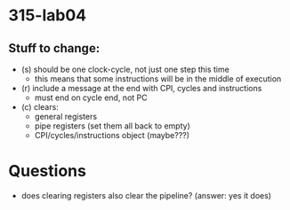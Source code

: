 # 315-lab04

## Stuff to change:
- (s) should be one clock-cycle, not just one step this time
    - this means that some instructions will be in the middle of execution
- (r) include a message at the end with CPI, cycles and instructions
    - must end on cycle end, not PC
- (c) clears:
    - general registers
    - pipe registers (set them all back to empty)
    - CPI/cycles/instructions object (maybe???)

# Questions
- does clearing registers also clear the pipeline? (answer: yes it does)